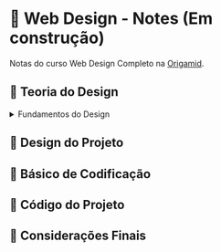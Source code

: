 # :pushpin: Web Design - Notes (Em construção)
Notas do curso Web Design Completo na <a href="https://www.origamid.com/">Origamid</a>.

## :triangular_flag_on_post: Teoria do Design

<details>
<summary>Fundamentos do Design</summary>
<br>
  
- **O que é Design?**

    >Design é acrescentar valor e **significado**, **simplificar**, **esclarecer**, **modificar**, **dignificar**, **dramatizar**, **persuadir** e talvez até mesmo **entreter**. - Paul Rand

    Recomendação: https://www.awwwards.com/ (Site com projetos de design premiados)

----
- **Formas e Espaço**
  
  1- Forma Geométrica (Angulosas - Artificiais)

    <img src = "https://user-images.githubusercontent.com/53382761/138531468-07e93a0e-5dd5-4755-8423-48920693c1fa.png" width = "400" alt="formas-artificiais-e-angulosas">
  
  >fonte: Origamid

  2- Forma Orgânica (Curvilíneas - Gestuais)

    <img src = "https://user-images.githubusercontent.com/53382761/138531542-6f05bf3a-be4b-47b9-89ba-29f748ac9b33.png" width = "400" alt="formas-curvilíneas-e-gestuais">
  
  >fonte: Origamid
  
    *\*É fundamental a comunicação visual entre os elementos*

- **Espaço**
  > O espaço é definido e adquire significado no instante em que uma forma aparece dentro dele. - Timothy Samara

  Espaços **vazios** dão **enfoque** na forma e conteúdo que aparece.

----
- **Cores**
  
    > Há poucos estímulos visuais tão potentes quanto as cores, elas são uma ferramenta de comunicação extremamente útil. - Timothy Samara

  - Círculo Cromático (Criado por Albert Munsell)
  
    - Cores primárias, secundárias e terciárias
  
  - Site remendado <a href="color.adobe.com">color.adobe.com</a>
  - Relatividade da cor
  - Significado das cores (pode variar de acordo com a cultura)
    - Otimismo (amarelo)
    - Confiança (confiança)
    - Coragem (vermelho)
    - Etc ..
  - RGB (Sistema de cores aditivas: Red, Green, Blue)
  - Joalheria de cores
    - <a href="dribbble.com">dribbble.com</a>
    - <a href="color.adobe.com">color.adobe.com</a>
    - <a href="design-seeds.com">design-seeds.com</a>
  - Contraste
    - Relação entre matiz, saturação e valor
      - Matiz: Cor pura
      - Saturação: Pureza da cor é um parâmetro que especifica a qualidade de um matiz de cor pelo grau de mesclagem do matiz com a cor branca (fonte: Wikipédia)
      - Valor: Todo matiz (cor) tem um valor equivalente. Os diferentes valores podem ser alterados através da variação da luminosidade, da saturação, do brilho, entre outros parâmetros (fonte: Wikipédia)
    - Corpo de texto precisa de uma boa relação de contraste com o fundo
    - Contraste defini o que é visto primeiro

- **Tipografia**
  
  > É a arte e processo de criação de um texto. O objetivo principal é dar ordem estrutural e formar a comunicação - Wikipédia
  > Se a tipografia faz algum sentido, ele é visual e histórico - Robert Bringhurst
  
  - História
    - Gutenberg: Invento global da prensa móvel
  - Sem Serifa (Ex: Helvética Arial e Avenir)
    - Neutras
    - Retas
    - Web
  - Serifadas (Ex: Garamond, Georgia e Bakerville)
    - Clássicas
    - Detalhes na ponta (Serifas - imitando o escrito real de lápis)
    - Livros
  - Serifadas Grossas(Ex: Rockwell, Bitter e Kreon)
    - Encorpadas
    - Peso maior
    - Títulos
  - Script (Salamander, Lucida Calligraphy)
    - Mais suave
    - Estilo pincel
  - Góticas / Blackletter (New Rocker, Cabazon)
    - Refencia período medieval
    - Indicada para título
  - Display (Phosphate, Curlz MT e Hobo)
    - Sem padrão definido
    - Boas para títulos
  
  Recomendações:
  - https://fonts.adobe.com/fonts
  - https://www.fontsquirrel.com/
  - https://fonts.google.com/
  - https://www.typewolf.com/
  
  _Variáveis Tipográficos_ (indicação de corpo de texto, em helvética e arial)
   - Tamanho do tipo (ex. 14px, 16px ou 18px)
   - Altura da linha (ex. 1,5x tamanho do texto. Ou seja 1,5 x 14px = 21px)
   - Largura do texto (no máximo 10/14 palavras por linha)
  
  Escalas Tipográficas
   - Utilize no máximo 6 tamanhos (pode criar um ruido visual)
   - Escala harmônica (11px, 14px, 18px, 24px, 36px e 48 px)
   - Contraste (Utilizar tamanhos diferentes para diferenciar as informações)
  
  _Pareando Tipos_
   - Escolher boas combinações (ex. serifadas para o título e sem serifa para o corpo)
   - Indicação de no máximo 2 tipos (no início)
   - Contraste (Utilizar tipos diferentes para diferenciar as informações)
  
  _Alinhamento_
   - Esquerda (padrão 80% das vezes)
   - Centralizado (Bom para títulos, subtítulos, blocos pequenos de texto)
   - Justificado (Pouco utilizado, gera caminho de rato)
  
  _Elementos_
   - Itálico (palavras importantes)
   - Negrito (citações, títulos de livros/filmes e outros)
   - Sublinhado (links)
   - Caixa ALTA (mais para títulos/subtítulos)
  *(Não utilizar mais de um elemento)
  
  _Tracking e Kerning_
   - Tracking: distância entre todas as letras
   - Kerning: distância entre duas letras
  
</details>

## :triangular_flag_on_post:  Design do Projeto
## :triangular_flag_on_post:  Básico de Codificação
## :triangular_flag_on_post:  Código do Projeto
## :triangular_flag_on_post:  Considerações Finais
